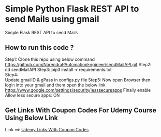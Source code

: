 # Simple Python Flask REST API to send Mails using gmail

Simple Flask REST API to send Mails

## How to run this code ?
Step1: Clone this repo using below command 
   https://github.com/NarendraPAutomationEngineer/sendMailAPI.git 
Step2: 
  cd sendMailAPI 
Step3: 
  pip3 install -r requirements.txt  
Step4:  
  Update gmailID & gPass in configs.py file 
Step5: 
  Now open Browser then login into your gmail and them open the below link 
  https://www.google.com/settings/security/lesssecureapps 
  Finally   enable  Allow less secure apps: ON 
 
## Get Links With Coupon Codes For Udemy Course Using Below Link
Link ==> [Udemy Links With Coupon Codes](https://www.youtube.com/watch?v=dg6hltm8VEE&t=0s)
